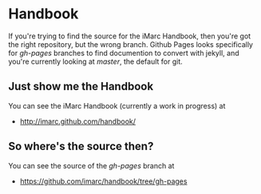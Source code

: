Handbook
========

If you're trying to find the source for the iMarc Handbook, then you're got the
right repository, but the wrong branch. Github Pages looks specifically for
*gh-pages* branches to find documention to convert with jekyll, and you're
currently looking at *master*, the default for git.


Just show me the Handbook
-------------------------

You can see the iMarc Handbook (currently a work in progress) at

+ http://imarc.github.com/handbook/


So where's the source then?
---------------------------

You can see the source of the *gh-pages* branch at

+ https://github.com/imarc/handbook/tree/gh-pages
